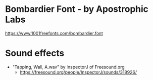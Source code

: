 # Bombardier Font - by Apostrophic Labs
https://www.1001freefonts.com/bombardier.font

# Sound effects
- "Tapping, Wall, A.wav" by InspectorJ of Freesound.org
    - https://freesound.org/people/InspectorJ/sounds/318926/

